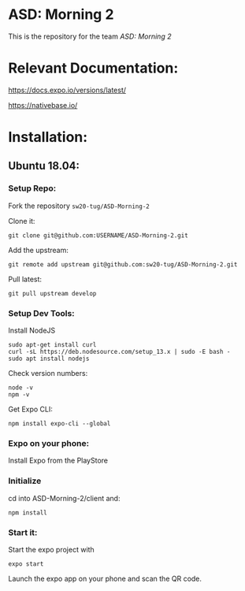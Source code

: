 # ASD: Morning 2
 
This is the repository for the team *ASD: Morning 2*

# Relevant Documentation:
https://docs.expo.io/versions/latest/

https://nativebase.io/

# Installation:
## Ubuntu 18.04:
### Setup Repo:
Fork the repository `sw20-tug/ASD-Morning-2`

Clone it:

    git clone git@github.com:USERNAME/ASD-Morning-2.git

Add the upstream:

    git remote add upstream git@github.com:sw20-tug/ASD-Morning-2.git

Pull latest:

    git pull upstream develop

### Setup Dev Tools:
Install NodeJS

    sudo apt-get install curl
    curl -sL https://deb.nodesource.com/setup_13.x | sudo -E bash -
    sudo apt install nodejs

Check version numbers:

    node -v
    npm -v

Get Expo CLI:

    npm install expo-cli --global
    
### Expo on your phone:
Install Expo from the PlayStore

### Initialize
cd into ASD-Morning-2/client and:

    npm install

### Start it:
Start the expo project with

    expo start
    
Launch the expo app on your phone and scan the QR code.